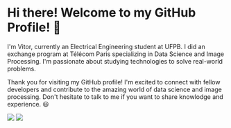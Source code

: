 # Hi there! Welcome to my GitHub Profile! 👋

I'm Vitor, currently an Electrical Engineering student at UFPB. I did an exchange program at Télécom Paris specializing in Data Science and Image Processing. I'm passionate about studying technologies to solve real-world problems. 

Thank you for visiting my GitHub profile! I'm excited to connect with fellow developers and contribute to the amazing world of data science and image processing. Don't hesitate to talk to me if you want to share knowlodge and experience. 😃

<div> 
  <a href = "mailto:vitor.sousa.franca@gmail.com"><img src="https://img.shields.io/badge/-Gmail-%23333?style=for-the-badge&logo=gmail&logoColor=white" target="_blank"></a>  
  <a href="https://www.linkedin.com/in/frvitor/" target="_blank"><img src="https://img.shields.io/badge/-LinkedIn-%230077B5?style=for-the-badge&logo=linkedin&logoColor=white" target="_blank"></a> 
</div>


